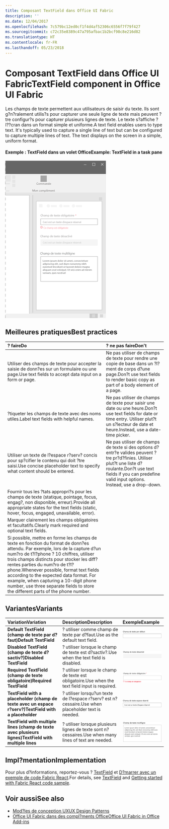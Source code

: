 ```yaml
---
title: Composant TextField dans Office UI Fabric
description: ''
ms.date: 12/04/2017
ms.openlocfilehash: 7c579bc12ed0cf1f4d4af52306c6556f7f79f427
ms.sourcegitcommit: c72c35e8389c47a795afbac1b2bcf98c8e216d82
ms.translationtype: HT
ms.contentlocale: fr-FR
ms.lasthandoff: 05/23/2018
---
```

# <a name="textfield-component-in-office-ui-fabric"></a><span data-ttu-id="91ae4-102">Composant TextField dans Office UI Fabric</span><span class="sxs-lookup"><span data-stu-id="91ae4-102">TextField component in Office UI Fabric</span></span>

<span data-ttu-id="91ae4-p101">Les champs de texte permettent aux utilisateurs de saisir du texte. Ils sont g?n?ralement utilis?s pour capturer une seule ligne de texte mais peuvent ?tre configur?s pour capturer plusieurs lignes de texte. Le texte s?affiche ? l??cran dans un format simple et uniforme.</span><span class="sxs-lookup"><span data-stu-id="91ae4-p101">A text field enables users to type text. It's typically used to capture a single line of text but can be configured to capture multiple lines of text. The text displays on the screen in a simple, uniform format.</span></span>
  
#### <a name="example-textfield-in-a-task-pane"></a><span data-ttu-id="91ae4-106">Exemple : TextField dans un volet Office</span><span class="sxs-lookup"><span data-stu-id="91ae4-106">Example: TextField in a task pane</span></span>

![Image illustrant le composant TextField](../images/overview-with-app-text-field.png)

## <a name="best-practices"></a><span data-ttu-id="91ae4-108">Meilleures pratiques</span><span class="sxs-lookup"><span data-stu-id="91ae4-108">Best practices</span></span>

|<span data-ttu-id="91ae4-109">**? faire**</span><span class="sxs-lookup"><span data-stu-id="91ae4-109">**Do**</span></span>|<span data-ttu-id="91ae4-110">**? ne pas faire**</span><span class="sxs-lookup"><span data-stu-id="91ae4-110">**Don't**</span></span>|
|:------------|:--------------|
|<span data-ttu-id="91ae4-111">Utiliser des champs de texte pour accepter la saisie de donn?es sur un formulaire ou une page.</span><span class="sxs-lookup"><span data-stu-id="91ae4-111">Use text fields to accept data input on a form or page.</span></span>|<span data-ttu-id="91ae4-112">Ne pas utiliser de champs de texte pour rendre une copie de base dans un ?l?ment de corps d?une page.</span><span class="sxs-lookup"><span data-stu-id="91ae4-112">Don?t use text fields to render basic copy as part of a body element of a page.</span></span>|
|<span data-ttu-id="91ae4-113">?tiqueter les champs de texte avec des noms utiles.</span><span class="sxs-lookup"><span data-stu-id="91ae4-113">Label text fields with helpful names.</span></span>|<span data-ttu-id="91ae4-114">Ne pas utiliser de champs de texte pour saisir une date ou une heure.</span><span class="sxs-lookup"><span data-stu-id="91ae4-114">Don?t use text fields for date or time entry.</span></span> <span data-ttu-id="91ae4-115">Utiliser plut?t un s?lecteur de date et heure.</span><span class="sxs-lookup"><span data-stu-id="91ae4-115">Instead, use a date-time picker.</span></span>|
|<span data-ttu-id="91ae4-116">Utiliser un texte de l?espace r?serv? concis pour sp?cifier le contenu qui doit ?tre saisi.</span><span class="sxs-lookup"><span data-stu-id="91ae4-116">Use concise placeholder text to specify what content should be entered.</span></span>|<span data-ttu-id="91ae4-p103">Ne pas utiliser de champs de texte si des options d?entr?e valides peuvent ?tre pr?d?finies. Utiliser plut?t une liste d?roulante.</span><span class="sxs-lookup"><span data-stu-id="91ae4-p103">Don?t use text fields if you can predefine valid input options. Instead, use a drop-down.</span></span>|
|<span data-ttu-id="91ae4-119">Fournir tous les ?tats appropri?s pour les champs de texte (statique, pointage, focus, engag?, non disponible, erreur).</span><span class="sxs-lookup"><span data-stu-id="91ae4-119">Provide all appropriate states for the text fields (static, hover, focus, engaged, unavailable, error).</span></span>||
|<span data-ttu-id="91ae4-120">Marquer clairement les champs obligatoires et facultatifs.</span><span class="sxs-lookup"><span data-stu-id="91ae4-120">Clearly mark required and optional text fields.</span></span>||
|<span data-ttu-id="91ae4-p104">Si possible, mettre en forme les champs de texte en fonction du format de donn?es attendu. Par exemple, lors de la capture d?un num?ro de t?l?phone ? 10 chiffres, utiliser trois champs distincts pour stocker les diff?rentes parties du num?ro de t?l?phone.</span><span class="sxs-lookup"><span data-stu-id="91ae4-p104">Whenever possible, format text fields according to the expected data format. For example, when capturing a 10-digit phone number, use three separate fields to store the different parts of the phone number.</span></span>||

## <a name="variants"></a><span data-ttu-id="91ae4-123">Variantes</span><span class="sxs-lookup"><span data-stu-id="91ae4-123">Variants</span></span>

|<span data-ttu-id="91ae4-124">**Variation**</span><span class="sxs-lookup"><span data-stu-id="91ae4-124">**Variation**</span></span>|<span data-ttu-id="91ae4-125">**Description**</span><span class="sxs-lookup"><span data-stu-id="91ae4-125">**Description**</span></span>|<span data-ttu-id="91ae4-126">**Exemple**</span><span class="sxs-lookup"><span data-stu-id="91ae4-126">**Example**</span></span>|
|:------------|:--------------|:----------|
|<span data-ttu-id="91ae4-127">**Default TextField (champ de texte par d?faut)**</span><span class="sxs-lookup"><span data-stu-id="91ae4-127">**Default TextField**</span></span>|<span data-ttu-id="91ae4-128">? utiliser comme champ de texte par d?faut.</span><span class="sxs-lookup"><span data-stu-id="91ae4-128">Use as the default text field.</span></span>|![Image Default TextField (champ de texte par d?faut)](../images/textfield-default.png)<br/>|
|<span data-ttu-id="91ae4-130">**Disabled TextField (champ de texte d?sactiv?)**</span><span class="sxs-lookup"><span data-stu-id="91ae4-130">**Disabled TextField**</span></span>|<span data-ttu-id="91ae4-131">? utiliser lorsque le champ de texte est d?sactiv?.</span><span class="sxs-lookup"><span data-stu-id="91ae4-131">Use when the text field is disabled.</span></span>|![Image Disabled TextField (champ de texte d?sactiv?)](../images/textfield-disabled.png)<br/>|
|<span data-ttu-id="91ae4-133">**Required TextField (champ de texte obligatoire)**</span><span class="sxs-lookup"><span data-stu-id="91ae4-133">**Required TextField**</span></span>|<span data-ttu-id="91ae4-134">? utiliser lorsque le champ de texte est obligatoire.</span><span class="sxs-lookup"><span data-stu-id="91ae4-134">Use when the text field input is required.</span></span>|![Image Required TextField (champ de texte obligatoire)](../images/textfield-required.png)<br/>|
|<span data-ttu-id="91ae4-136">**TextField with a placeholder (champ de texte avec un espace r?serv?)**</span><span class="sxs-lookup"><span data-stu-id="91ae4-136">**TextField with a placeholder**</span></span>|<span data-ttu-id="91ae4-137">? utiliser lorsqu?un texte de l?espace r?serv? est n?cessaire.</span><span class="sxs-lookup"><span data-stu-id="91ae4-137">Use when placeholder text is needed.</span></span>|![Image TextField with a placeholder (champ de texte avec un espace r?serv?)](../images/textfield-placeholder.png)<br/>|
|<span data-ttu-id="91ae4-139">**TextField with multiple lines (champ de texte avec plusieurs lignes)**</span><span class="sxs-lookup"><span data-stu-id="91ae4-139">**TextField with multiple lines**</span></span>|<span data-ttu-id="91ae4-140">? utiliser lorsque plusieurs lignes de texte sont n?cessaires.</span><span class="sxs-lookup"><span data-stu-id="91ae4-140">Use when many lines of text are needed.</span></span>|![Image TextField with a placeholder (champ de texte avec un espace r?serv?)](../images/textfield-multi.png)<br/>|

## <a name="implementation"></a><span data-ttu-id="91ae4-142">Impl?mentation</span><span class="sxs-lookup"><span data-stu-id="91ae4-142">Implementation</span></span>

<span data-ttu-id="91ae4-143">Pour plus d?informations, reportez-vous ? [TextField](https://dev.office.com/fabric#/components/textfield) et [D?marrer avec un exemple de code Fabric React](https://github.com/OfficeDev/Word-Add-in-GettingStartedFabricReact).</span><span class="sxs-lookup"><span data-stu-id="91ae4-143">For details, see [TextField](https://dev.office.com/fabric#/components/textfield) and [Getting started with Fabric React code sample](https://github.com/OfficeDev/Word-Add-in-GettingStartedFabricReact).</span></span>

## <a name="see-also"></a><span data-ttu-id="91ae4-144">Voir aussi</span><span class="sxs-lookup"><span data-stu-id="91ae4-144">See also</span></span>

- [<span data-ttu-id="91ae4-145">Mod?les de conception UX</span><span class="sxs-lookup"><span data-stu-id="91ae4-145">UX Design Patterns</span></span>](https://github.com/OfficeDev/Office-Add-in-UX-Design-Patterns-Code)
- [<span data-ttu-id="91ae4-146">Office UI Fabric dans des compl?ments Office</span><span class="sxs-lookup"><span data-stu-id="91ae4-146">Office UI Fabric in Office Add-ins</span></span>](office-ui-fabric.md)
